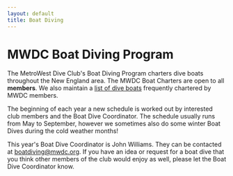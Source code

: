 ```yaml
---
layout: default
title: Boat Diving
---
```


# MWDC Boat Diving Program

The MetroWest Dive Club's Boat Diving Program charters dive boats throughout the
New England area. The MWDC Boat Charters are open to all **members**. We also
maintain a [list of dive boats](links-boats.html) frequently chartered by MWDC
members.

The beginning of each year a new schedule is worked out by interested club
members and the Boat Dive Coordinator. The schedule usually runs from May to
September, however we sometimes also do some winter Boat Dives during the cold
weather months!

This year's Boat Dive Coordinator is John Williams. They can be contacted at
<boatdiving@mwdc.org>. If you have an idea or request for a boat dive that you
think other members of the club would enjoy as well, please let the Boat Dive
Coordinator know.
